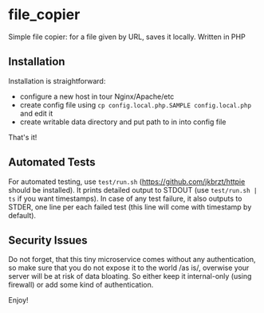 # file_copier
Simple file copier: for a file given by URL, saves it locally. Written in PHP

## Installation
Installation is straightforward:
* configure a new host in tour Nginx/Apache/etc
* create config file using `cp config.local.php.SAMPLE config.local.php` and edit it
* create writable data directory and put path to in into config file

That's it!

## Automated Tests
For automated testing, use `test/run.sh` (https://github.com/jkbrzt/httpie should be installed). It prints detailed output to STDOUT (use `test/run.sh | ts` if you want timestamps). In case of any test failure, it also outputs to STDER, one line per each failed test (this line will come with timestamp by default).

## Security Issues
Do not forget, that this tiny microservice comes without any authentication, so make sure that you do not expose it to the world /as is/, overwise your server will be at risk of data bloating. So either keep it internal-only (using firewall) or add some kind of authentication.

Enjoy!
